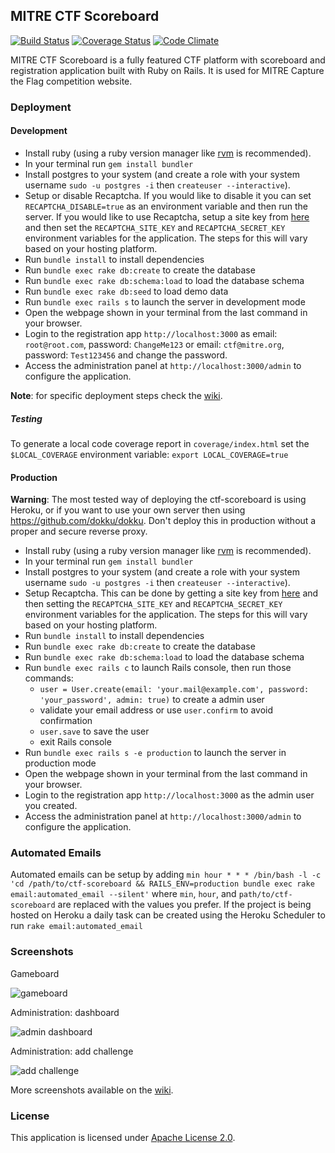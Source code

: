 MITRE CTF Scoreboard
--------------------

[![Build Status](https://travis-ci.org/mitre-cyber-academy/ctf-scoreboard.svg?branch=master)](https://travis-ci.org/mitre-cyber-academy/ctf-scoreboard)
[![Coverage Status](https://coveralls.io/repos/github/mitre-cyber-academy/ctf-scoreboard/badge.svg?branch=master)](https://coveralls.io/github/mitre-cyber-academy/ctf-scoreboard?branch=master)
[![Code Climate](https://codeclimate.com/github/mitre-cyber-academy/ctf-scoreboard/badges/gpa.svg)](https://codeclimate.com/github/mitre-cyber-academy/ctf-scoreboard)

MITRE CTF Scoreboard is a fully featured CTF platform with scoreboard and registration application built with Ruby on Rails. It is used for MITRE Capture the Flag competition website.

### Deployment ###

#### Development ####

+ Install ruby (using a ruby version manager like [rvm](https://rvm.io/) is recommended).
+ In your terminal run `gem install bundler`
+ Install postgres to your system (and create a role with your system username `sudo -u postgres -i` then `createuser --interactive`).
+ Setup or disable Recaptcha. If you would like to disable it you can set `RECAPTCHA_DISABLE=true` as an environment variable and then run the server. If you would like to use Recaptcha, setup a site key from [here](https://www.google.com/recaptcha/intro/) and then set the `RECAPTCHA_SITE_KEY` and `RECAPTCHA_SECRET_KEY` environment variables for the application. The steps for this will vary based on your hosting platform.
+ Run `bundle install` to install dependencies
+ Run `bundle exec rake db:create` to create the database
+ Run `bundle exec rake db:schema:load` to load the database schema
+ Run `bundle exec rake db:seed` to load demo data
+ Run `bundle exec rails s` to launch the server in development mode
+ Open the webpage shown in your terminal from the last command in your browser.
+ Login to the registration app `http://localhost:3000` as email: `root@root.com`, password: `ChangeMe123` or email: `ctf@mitre.org`, password: `Test123456` and change the password.
+ Access the administration panel at `http://localhost:3000/admin` to configure the application.

**Note**: for specific deployment steps check the [wiki](https://github.com/mitre-cyber-academy/ctf-scoreboard/wiki/Installation).

##### Testing

To generate a local code coverage report in `coverage/index.html` set the `$LOCAL_COVERAGE` environment variable: `export LOCAL_COVERAGE=true`

#### Production ####

**Warning**: The most tested way of deploying the ctf-scoreboard is using Heroku, or if you want to use your own server then using https://github.com/dokku/dokku. Don't deploy this in production without a proper and secure reverse proxy.

+ Install ruby (using a ruby version manager like [rvm](https://rvm.io/) is recommended).
+ In your terminal run `gem install bundler`
+ Install postgres to your system (and create a role with your system username `sudo -u postgres -i` then `createuser --interactive`).
+ Setup Recaptcha. This can be done by getting a site key from [here](https://www.google.com/recaptcha/intro/) and then setting the `RECAPTCHA_SITE_KEY` and `RECAPTCHA_SECRET_KEY` environment variables for the application. The steps for this will vary based on your hosting platform.
+ Run `bundle install` to install dependencies
+ Run `bundle exec rake db:create` to create the database
+ Run `bundle exec rake db:schema:load` to load the database schema
+ Run `bundle exec rails c` to launch Rails console, then run those commands:
  - `user = User.create(email: 'your.mail@example.com', password: 'your_password', admin: true)` to create a admin user
  - validate your email address or use `user.confirm` to avoid confirmation
  - `user.save` to save the user
  - exit Rails console
+ Run `bundle exec rails s -e production` to launch the server in production mode
+ Open the webpage shown in your terminal from the last command in your browser.
+ Login to the registration app `http://localhost:3000` as the admin user you created.
+ Access the administration panel at `http://localhost:3000/admin` to configure the application.

### Automated Emails ###

Automated emails can be setup by adding
`min hour * * * /bin/bash -l -c 'cd /path/to/ctf-scoreboard && RAILS_ENV=production bundle exec rake email:automated_email --silent'`
where `min`, `hour`, and `path/to/ctf-scoreboard` are replaced with the values you prefer.
If the project is being hosted on Heroku a daily task can be created using the Heroku Scheduler to run `rake email:automated_email`

### Screenshots ###

Gameboard

![gameboard](https://i.imgur.com/UgkPX5q.png)

Administration: dashboard

![admin dashboard](https://i.imgur.com/lzj7U3m.png)

Administration: add challenge

![add challenge](https://i.imgur.com/ZRyimTp.png)

More screenshots available on the [wiki](https://github.com/mitre-cyber-academy/ctf-scoreboard/wiki/Screenshots).

### License ###

This application is licensed under [Apache License 2.0](LICENSE).
